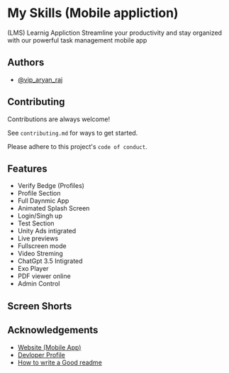 # My Skills (Mobile appliction)
(LMS) Learnig Appliction
Streamline your productivity and stay organized with our powerful task management mobile app


## Authors

- [@vip_aryan_raj](https://www.instagram.com/vip_aryan_raj/)


## Contributing

Contributions are always welcome!

See `contributing.md` for ways to get started.

Please adhere to this project's `code of conduct`.


## Features

- Verify Bedge (Profiles)
- Profile Section
- Full Daynmic App
- Animated Splash Screen
- Login/Singh up 
- Test Section
- Unity Ads intigrated
- Live previews
- Fullscreen mode
- Video Streming
- ChatGpt 3.5 Intigrated
- Exo Player
- PDF viewer online
- Admin Control


## Screen Shorts




## Acknowledgements

 - [Website (Mobile App)](https://myskillsapp4thsem.000webhostapp.com/)
 - [Devloper Profile](https://github.com/aryan6205012057)
 - [How to write a Good readme](https://bulldogjob.com/news/449-how-to-write-a-good-readme-for-your-github-project)
